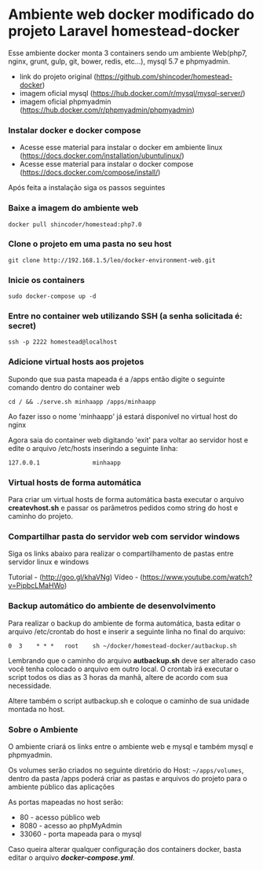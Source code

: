 # Ambiente web docker modificado do projeto **Laravel homestead-docker**
Esse ambiente docker monta 3 containers sendo um ambiente Web(php7, nginx, grunt, gulp, git, bower, redis, etc...), mysql 5.7 e phpmyadmin. 

- link do projeto original (https://github.com/shincoder/homestead-docker)
- imagem oficial mysql (https://hub.docker.com/r/mysql/mysql-server/)
- imagem oficial phpmyadmin (https://hub.docker.com/r/phpmyadmin/phpmyadmin)

### Instalar docker e docker compose
* Acesse esse material para instalar o docker em ambiente linux (https://docs.docker.com/installation/ubuntulinux/)
* Acesse esse material para instalar o docker compose (https://docs.docker.com/compose/install/)

Após feita a instalação siga os passos seguintes

### Baixe a imagem do ambiente web
```shell
docker pull shincoder/homestead:php7.0
```

### Clone o projeto em uma pasta no seu host
```shell
git clone http://192.168.1.5/leo/docker-environment-web.git
```

### Inicie os containers
```shell
sudo docker-compose up -d
```

### Entre no container web utilizando SSH (a senha solicitada é: secret)
```shell
ssh -p 2222 homestead@localhost
```

### Adicione virtual hosts aos projetos
Supondo que sua pasta mapeada é a /apps então digite o seguinte comando dentro do container web

```shell
cd / && ./serve.sh minhaapp /apps/minhaapp
```

Ao fazer isso o nome 'minhaapp' já estará disponível no virtual host do nginx

Agora saia do container web digitando 'exit' para voltar ao servidor host e edite o arquivo /etc/hosts inserindo a seguinte linha:
```shell
127.0.0.1               minhaapp
```

### Virtual hosts de forma automática
Para criar um virtual hosts de forma automática basta executar o arquivo **createvhost.sh** e passar os parâmetros pedidos como string do host e caminho do projeto.

### Compartilhar pasta do servidor web com servidor windows
Siga os links abaixo para realizar o compartilhamento de pastas entre servidor linux e windows

Tutorial - (http://goo.gl/khaVNg)
Vídeo - (https://www.youtube.com/watch?v=PipbcLMaHWo)

### Backup automático do ambiente de desenvolvimento
Para realizar o backup do ambiente de forma automática, basta editar o arquivo /etc/crontab do host e inserir a seguinte linha no final do arquivo:

```shell
0  3    * * *   root    sh ~/docker/homestead-docker/autbackup.sh
```

Lembrando que o caminho do arquivo **autbackup.sh** deve ser alterado caso você tenha colocado o arquivo em outro local. O crontab irá executar o script todos os dias as 3 horas da manhã, altere de acordo com sua necessidade.

Altere também o script autbackup.sh e coloque o caminho de sua unidade montada no host.

### Sobre o Ambiente

O ambiente criará os links entre o ambiente web e mysql e também mysql e phpmyadmin.

Os volumes serão criados no seguinte diretório do Host:
`~/apps/volumes`, dentro da pasta /apps poderá criar as pastas e arquivos do projeto para o ambiente público das aplicações

As portas mapeadas no host serão:
- 80 - acesso público web
- 8080 - acesso ao phpMyAdmin
- 33060 - porta mapeada para o mysql

Caso queira alterar qualquer configuração dos containers docker, basta editar o arquivo ***docker-compose.yml***.
